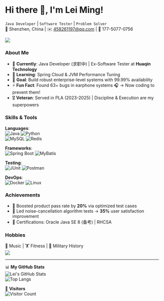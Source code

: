 # Hi there 👋, I'm Lei Ming! 

`Java Developer` | `Software Tester` | `Problem Solver`  
📍 Shenzhen, China | ✉️ 458261197@qq.com | 📱 177-5077-0756  

![](https://wy-static.wenxiaobai.com/chat-doc/9bc9bfadcbd6afe3d2e28f62dc6785c1-image.png)  

### **About Me**
- 🔭 **Currently**: Java Developer (求职中) | Ex-Software Tester at **Huaqin Technology**  
- 🌱 **Learning**: Spring Cloud & JVM Performance Tuning  
- 🎯 **Goal**: Build robust enterprise-level systems with 99.99% availability  
- ⚡ **Fun Fact**: Found 63+ bugs in earphone systems 🎧 → Now coding to prevent them!  
- 🎖️ **Veteran**: Served in PLA (2023-2025) | Discipline & Execution are my superpowers  

### **Skills & Tools**  
**Languages**:  
![Java](https://img.shields.io/badge/Java-Expert-red?logo=java&logoColor=white)
![Python](https://img.shields.io/badge/Python-Scripting-blue?logo=python)  
![MySQL](https://img.shields.io/badge/MySQL-Transactions-yellow?logo=mysql)
![Redis](https://img.shields.io/badge/Redis-Caching-red?logo=redis)  

**Frameworks**:  
![Spring Boot](https://img.shields.io/badge/Spring%20Boot-Microservices-green?logo=spring)
![MyBatis](https://img.shields.io/badge/MyBatis-ORM-blueviolet?logo=apache)  

**Testing**:  
![JUnit](https://img.shields.io/badge/JUnit-Testing-orange?logo=junit5)
![Postman](https://img.shields.io/badge/Postman-API%20Testing-ff69b4?logo=postman)  

**DevOps**:  
![Docker](https://img.shields.io/badge/Docker-Containers-2496ED?logo=docker)
![Linux](https://img.shields.io/badge/Linux-Shell-black?logo=linux)  

### **Achievements**  
- 🚀 Boosted product pass rate by **20%** via optimized test cases  
- 🎯 Led noise-cancellation algorithm tests → **35%** user satisfaction improvement  
- 📜 Certifications: Oracle Java SE 8 (备考) | RHCSA  

### **Hobbies**  
🎵 Music | 🏋️ Fitness | 📖 Military History  
![](https://wy-static.wenxiaobai.com/chat-doc/efd84695d7573f3ab93e20a37b9954f2-image.png)  

---

📊 **My GitHub Stats**  
![Lei's GitHub Stats](https://github-readme-stats.vercel.app/api?username=yourusername&show_icons=true&theme=radical)  
![Top Langs](https://github-readme-stats.vercel.app/api/top-langs/?username=yourusername&layout=compact&hide=html,css)  

👀 **Visitors**  
![Visitor Count](https://visitor-badge.laobi.icu/badge?page_id=yourusername.yourusername)  
